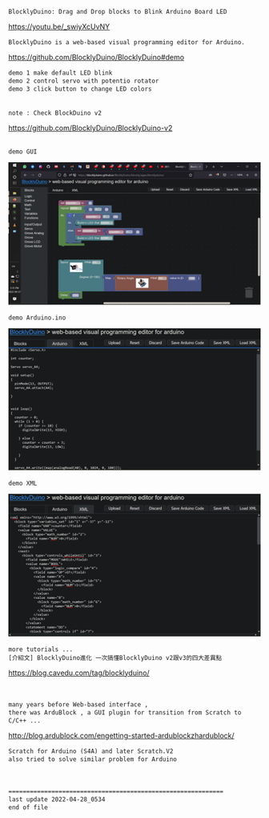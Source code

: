 ```
BlocklyDuino: Drag and Drop blocks to Blink Arduino Board LED
```
  https://youtu.be/_swiyXcUvNY
```
BlocklyDuino is a web-based visual programming editor for Arduino.
```
  https://github.com/BlocklyDuino/BlocklyDuino#demo
```  
demo 1 make default LED blink
demo 2 control servo with potentio rotator
demo 3 click button to change LED colors


note : Check BlockDuino v2  
```
  https://github.com/BlocklyDuino/BlocklyDuino-v2
```

demo GUI  
```
![demo GUI](https://github.com/kwankunghkg/Robotics/blob/main/Arduino/tools/GUI/BlocklyDuino/demo/images/BlocklyDuino_Demo_20220427_GUI_1280x720.png "demo GUI")
```  
demo Arduino.ino  
```  
![demo Arduino.ino](https://github.com/kwankunghkg/Robotics/blob/main/Arduino/tools/GUI/BlocklyDuino/demo/images/BlocklyDuino_Demo_20220427_ArduinoINO_1280x720.png "demo Arduino.ino")
```  
demo XML  
```
![demo XML](https://github.com/kwankunghkg/Robotics/blob/main/Arduino/tools/GUI/BlocklyDuino/demo/images/BlocklyDuino_Demo_20220427_ArduinoXML_1280x720.png "demo XML")
```
more tutorials ...
[介紹文] BlocklyDuino進化 一次搞懂BlocklyDuino v2跟v3的四大差異點  
```
https://blog.cavedu.com/tag/blocklyduino/
```


many years before Web-based interface , 
there was ArduBlock , a GUI plugin for transition from Scratch to C/C++ ...  
```
http://blog.ardublock.com/engetting-started-ardublockzhardublock/
```
Scratch for Arduino (S4A) and later Scratch.V2 
also tried to solve similar problem for Arduino  



============================================================
last update 2022-04-28_0534
end of file
